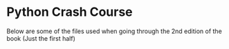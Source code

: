 # Python Crash Course
Below are some of the files used when going through the 2nd edition of the book (Just the first half)

